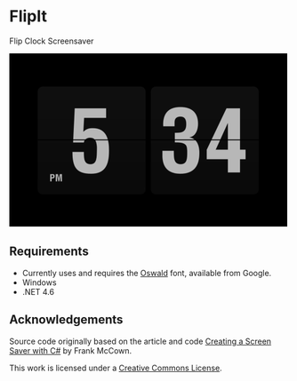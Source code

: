 # FlipIt
Flip Clock Screensaver

![Screenshot](screenshot.png)

## Requirements

* Currently uses and requires the [Oswald](https://www.google.com/fonts/specimen/Oswald) font, available from Google.
* Windows
* .NET 4.6

## Acknowledgements

Source code originally based on the article and code [Creating a Screen Saver with C#](http://www.harding.edu/fmccown/screensaver/screensaver.html) by Frank McCown.

This work is licensed under a [Creative Commons License](http://creativecommons.org/licenses/by-sa/2.0/).
